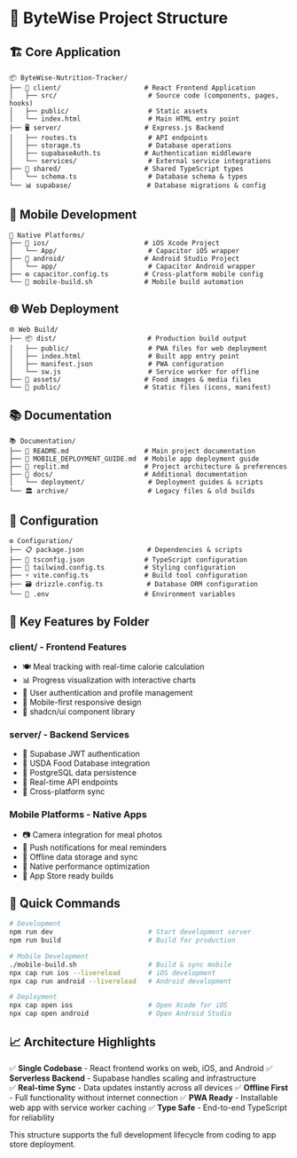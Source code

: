 # 📁 ByteWise Project Structure

## 🏗️ **Core Application**
```
📦 ByteWise-Nutrition-Tracker/
├── 📱 client/                     # React Frontend Application
│   ├── src/                       # Source code (components, pages, hooks)
│   ├── public/                    # Static assets
│   └── index.html                 # Main HTML entry point
├── 🖥️ server/                     # Express.js Backend
│   ├── routes.ts                  # API endpoints
│   ├── storage.ts                 # Database operations
│   ├── supabaseAuth.ts           # Authentication middleware
│   └── services/                  # External service integrations
├── 🔗 shared/                     # Shared TypeScript types
│   └── schema.ts                  # Database schema & types
└── 📊 supabase/                   # Database migrations & config
```

## 📱 **Mobile Development**
```
📱 Native Platforms/
├── 🍎 ios/                        # iOS Xcode Project
│   └── App/                       # Capacitor iOS wrapper
├── 🤖 android/                    # Android Studio Project
│   └── app/                       # Capacitor Android wrapper
├── ⚙️ capacitor.config.ts         # Cross-platform mobile config
└── 🔨 mobile-build.sh             # Mobile build automation
```

## 🌐 **Web Deployment**
```
🌐 Web Build/
├── 📦 dist/                       # Production build output
│   ├── public/                    # PWA files for web deployment
│   ├── index.html                 # Built app entry point
│   ├── manifest.json              # PWA configuration
│   └── sw.js                      # Service worker for offline
├── 🎨 assets/                     # Food images & media files
└── 📄 public/                     # Static files (icons, manifest)
```

## 📚 **Documentation**
```
📚 Documentation/
├── 📖 README.md                   # Main project documentation
├── 📱 MOBILE_DEPLOYMENT_GUIDE.md  # Mobile app deployment guide
├── 📝 replit.md                   # Project architecture & preferences
├── 📂 docs/                       # Additional documentation
│   └── deployment/                # Deployment guides & scripts
└── 🏛️ archive/                    # Legacy files & old builds
```

## 🔧 **Configuration**
```
⚙️ Configuration/
├── 📋 package.json                # Dependencies & scripts
├── 🎯 tsconfig.json               # TypeScript configuration
├── 🎨 tailwind.config.ts          # Styling configuration
├── ⚡ vite.config.ts              # Build tool configuration
├── 🗃️ drizzle.config.ts           # Database ORM configuration
└── 🔐 .env                        # Environment variables
```

## 🎯 **Key Features by Folder**

### **client/** - Frontend Features
- 🍽️ Meal tracking with real-time calorie calculation
- 📊 Progress visualization with interactive charts
- 👤 User authentication and profile management
- 📱 Mobile-first responsive design
- 🎨 shadcn/ui component library

### **server/** - Backend Services  
- 🔐 Supabase JWT authentication
- 🥗 USDA Food Database integration
- 💾 PostgreSQL data persistence
- 📡 Real-time API endpoints
- 🔄 Cross-platform sync

### **Mobile Platforms** - Native Apps
- 📷 Camera integration for meal photos
- 📳 Push notifications for meal reminders
- 💾 Offline data storage and sync
- 🎯 Native performance optimization
- 🏪 App Store ready builds

## 🚀 **Quick Commands**

```bash
# Development
npm run dev                        # Start development server
npm run build                      # Build for production

# Mobile Development  
./mobile-build.sh                  # Build & sync mobile
npx cap run ios --livereload       # iOS development
npx cap run android --livereload   # Android development

# Deployment
npx cap open ios                   # Open Xcode for iOS
npx cap open android               # Open Android Studio
```

## 📈 **Architecture Highlights**

✅ **Single Codebase** - React frontend works on web, iOS, and Android
✅ **Serverless Backend** - Supabase handles scaling and infrastructure  
✅ **Real-time Sync** - Data updates instantly across all devices
✅ **Offline First** - Full functionality without internet connection
✅ **PWA Ready** - Installable web app with service worker caching
✅ **Type Safe** - End-to-end TypeScript for reliability

This structure supports the full development lifecycle from coding to app store deployment.